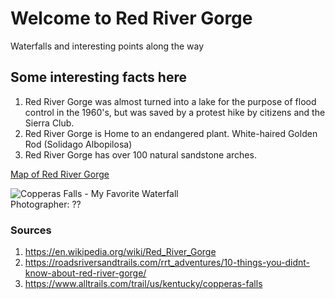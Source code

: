 <!-- Heading 1 -->
# Welcome to Red River Gorge

<!-- 😀 Yay! -->

<!-- First paragraph -->
Waterfalls and interesting points along the way

<!-- Heading 2 -->
## Some interesting facts here

<!-- Ordered list -->
1. Red River Gorge was almost turned into a lake for the purpose of flood control in the 1960's, but was saved by a protest hike by citizens and the Sierra Club.
2. Red River Gorge is Home to an endangered plant.  White-haired Golden Rod (Solidago Albopilosa) 
3. Red River Gorge has over 100 natural sandstone arches.

<!-- Link to web page -->
[Map of Red River Gorge](http://www.hikinginthesmokys.com/smoky_mountains_photos/red-river-gorge/rrg-map.gif)

<!-- Display PNG image from a different server. Notice the exclamation mark ! -->
![Copperas Falls - My Favorite Waterfall](https://www.alltrails.com/api/alltrails/photos/19093768/image?size=extra_large&api_key=3p0t5s6b5g4g0e8k3c1j3w7y5c3m4t8i )    
Photographer: ??

<!-- 
    This is a comment. The above line grabs a PNG from a URL and will display it as an image. The "Become Happy" text inside the brackets is called an Alt property and is used in case the image is corrupted or for browsers that don't display images (they exist). 
-->

<!-- Heading 3 -->
### Sources
1. https://en.wikipedia.org/wiki/Red_River_Gorge
2. https://roadsriversandtrails.com/rrt_adventures/10-things-you-didnt-know-about-red-river-gorge/
3. https://www.alltrails.com/trail/us/kentucky/copperas-falls
